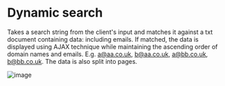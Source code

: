 # Dynamic search

Takes a search string from the client's input and matches it against a txt document containing data: including emails. If matched, the data is displayed using AJAX technique while maintaining the ascending order of domain names and emails. E.g. a@aa.co.uk, b@aa.co.uk, a@bb.co.uk, b@bb.co.uk. The data is also split into pages.

![image](https://user-images.githubusercontent.com/31667817/30697294-692bdc58-9ed6-11e7-9602-3e95a261b1ac.png)
